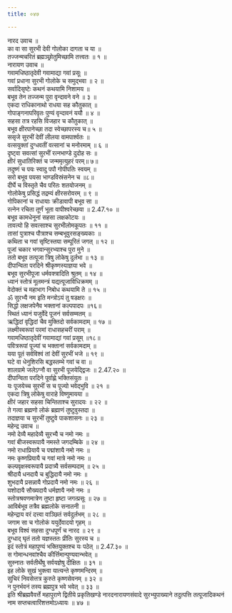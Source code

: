 ```yaml
---
title: ०४७

---
```

नारद उवाच ॥  
का वा सा सुरभी देवी गोलोका दागता च या ॥  
तज्जन्मचरितं ब्रह्मञ्छ्रोतुमिच्छामि तत्त्वतः ॥ १ ॥  
नारायण उवाच ॥  
गवामधिष्ठातृदेवी गवामाद्या गवां प्रसूः ॥  
गवां प्रधाना सुरभी गोलोके च समुद्भवा ॥ २ ॥  
सर्वादिसृष्टेः कथनं कथयामि निशामय ॥  
बभूव तेन तज्जन्म पुरा वृन्दावने वने ॥ ३ ॥  
एकदा राधिकानाथो राधया सह कौतुकात् ॥  
गोपाङ्गनापरिवृतः पुण्यं वृन्दावनं ययौ ॥ ४ ॥  
सहसा तत्र रहसि विजहार च कौतुकात् ॥  
बभूव क्षीरपानेच्छा तदा स्वेच्छापरस्य च॥ ५ ॥  
ससृजे सुरभीं देवीं लीलया वामपार्श्वतः ॥  
वत्सयुक्तां दुग्धवतीं वत्सानां च मनोरमाम् ॥ ६ ॥  
दृष्ट्वा सवत्सां सुरभीं रत्नभाण्डे दुदोह सः ॥  
क्षीरं सुधातिरिक्तं च जन्ममृत्युहरं परम्॥ ७॥  
तदुष्णं च पयः स्वादु पपौ गोपीपतिः स्वयम् ॥  
सरो बभूव पयसा भाण्डविस्रंसनेन च ॥८॥  
दीर्घे च विस्तृते चैव परितः शतयोजनम् ॥  
गोलोकेषु प्रसिद्धं तद्रम्यं क्षीरसरोवरम् ॥ ९ ॥  
गोपिकानां च राधायाः क्रीडावापी बभूव सा ॥  
रत्नेन रचिता तूर्णं भूता वापीश्वरेच्छया ॥ 2.47.१० ॥  
बभूव कामधेनूनां सहसा लक्षकोटयः ॥  
तावत्यो हि सवत्साश्च सुरभीलोमकूपतः ॥ ११ ॥  
तासां पुत्राश्च पौत्राश्च सम्बभूवुरसङ्ख्यकाः ॥  
कथिता च गवां सृष्टिस्तया सम्पूरितं जगत् ॥ १२ ॥  
पूजां चकार भगवान्सुरभ्याश्च पुरा मुने ॥  
ततो बभूव तत्पूजा त्रिषु लोकेषु दुर्लभा ॥ १३ ॥  
दीपान्विता परदिने श्रीकृष्णस्याज्ञया भवे ॥  
बभूव सुरभीपूजा धर्मवक्त्रादिति श्रुतम् ॥ १४ ॥  
ध्यानं स्तोत्रं मूलमन्त्रं यद्यत्पूजाविधिक्रमम् ॥  
वेदोक्तं च महाभाग निबोध कथयामि ते ॥ १५ ॥  
ॐ सुरभ्यै नम इति मन्त्रोऽयं तु षडक्षरः ॥  
सिद्धो लक्षजपेनैव भक्तानां कल्पपादपः ॥१६॥  
स्थितं ध्यानं यजुर्वेदे पूजनं सर्वसम्मतम् ॥  
ऋद्धिदां वृद्धिदां चैव मुक्तिदो सर्वकामदाम् ॥ १७ ॥  
लक्ष्मीस्वरूपां परमां राधासहचरीं पराम् ॥  
गवामधिष्ठातृदेवीं गवामाद्यां गवां प्रसूम् ॥१८॥  
पवित्ररूपां पूज्यां च भक्तानां सर्वकामदाम् ॥  
यया पूतं सर्वविश्वं तां देवीं सुरभीं भजे ॥ १९ ॥  
घटे वा धेनुशिरसि बद्धस्तम्भे गवां च वा ॥  
शालग्रामे जलेऽग्नौ वा सुरभी पूजयेद्द्विजः ॥ 2.47.२० ॥  
दीपान्विता परदिने पूर्वाह्णे भक्तिसंयुतः ॥  
यः पूजयेच्च सुरभीं स च पूज्यो भवेद्भुवि ॥ २१ ॥  
एकदा त्रिषु लोकेषु वाराहे विष्णुमायया ॥  
क्षीरं जहार सहसा चिन्तिताश्च सुरादयः ॥ २२ ॥  
ते गत्वा ब्रह्मणो लोकं ब्रह्माणं तुष्टुवुस्तदा ॥  
तदाज्ञया च सुरभीं तुष्टुवे पाकशासनः ॥ २३ ॥  
महेन्द्र उवाच ॥  
नमो देव्यै महादेव्यै सुरभ्यै च नमो नमः ॥  
गवां बीजस्वरूपायै नमस्ते जगदम्बिके ॥ २४ ॥  
नमो राधाप्रियायै च पद्मांशायै नमो नमः ॥  
नमः कृष्णप्रियायै च गवां मात्रे नमो नमः ॥  
कल्पवृक्षस्वरूपायै प्रदात्र्यै सर्वसम्पदाम् ॥ २५ ॥  
श्रीदायै धनदायै च बुद्धिदायै नमो नमः ॥  
शुभदायै प्रसन्नायै गोप्रदायै नमो नमः ॥ २६ ॥  
यशोदायै सौख्यदायै धर्मज्ञायै नमो नमः ॥  
स्तोत्रश्रवणमात्रेण तुष्टा हृष्टा जगत्प्रसूः ॥ २७ ॥  
आविर्बभूव तत्रैव ब्रह्मलोके सनातनी ॥  
महेन्द्राय वरं दत्त्वा वाञ्छितं सर्वदुर्लभम् ॥ २८ ॥  
जगाम सा च गोलोकं ययुर्देवादयो गृहम् ॥  
बभूव विश्वं सहसा दुग्धपूर्णं च नारद ॥ २९ ॥  
दुग्धाद् घृतं ततो यज्ञस्ततः प्रीतिः सुरस्य च ॥  
इदं स्तोत्रं महापुण्यं भक्तियुक्तश्च यः पठेत् ॥ 2.47.३० ॥  
स गोमान्धनवांश्चैव कीर्त्तिमान्पुण्यवान्भवेत् ॥  
सुस्नातः सर्वतीर्थेषु सर्वयज्ञेषु दीक्षितः ॥ ३१ ॥  
इह लोके सुखं भुक्त्वा यात्यन्ते कृष्णमन्दिरम् ॥  
सुचिरं निवसेत्तत्र कुरुते कृष्णसेवनम् ॥ ३२ ॥  
न पुनर्भवनं तस्य ब्रह्मपुत्र भवे भवेत् ॥ ३३ ॥  
इति श्रीब्रह्मवैवर्त्ते महापुराणे द्वितीये प्रकृतिखण्डे नारदनारायणसंवादे सुरभ्युपाख्याने तदुत्पत्ति तत्पूजादिकथनं नाम सप्तचत्वारिंशत्तमोऽध्यायः ॥ ४७ ॥